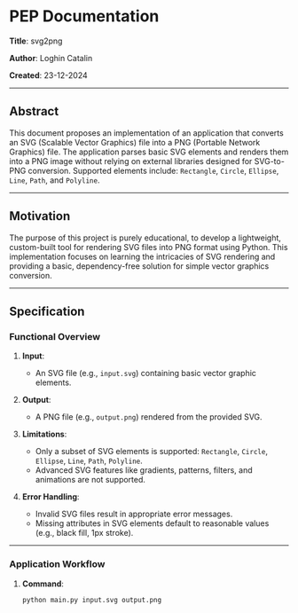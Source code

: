 # PEP Documentation
**Title**: svg2png

**Author**: Loghin Catalin 

**Created**: 23-12-2024 

---

## Abstract

This document proposes an implementation of an application that converts an SVG (Scalable Vector Graphics) file into a PNG (Portable Network Graphics) file. The application parses basic SVG elements and renders them into a PNG image without relying on external libraries designed for SVG-to-PNG conversion. Supported elements include: `Rectangle`, `Circle`, `Ellipse`, `Line`, `Path`, and `Polyline`.

---

## Motivation

The purpose of this project is purely educational, to develop a lightweight, custom-built tool for rendering SVG files into PNG format using Python. This implementation focuses on learning the intricacies of SVG rendering and providing a basic, dependency-free solution for simple vector graphics conversion.

---

## Specification

### Functional Overview

1. **Input**:  
   - An SVG file (e.g., `input.svg`) containing basic vector graphic elements.

2. **Output**:  
   - A PNG file (e.g., `output.png`) rendered from the provided SVG.

3. **Limitations**:  
   - Only a subset of SVG elements is supported: `Rectangle`, `Circle`, `Ellipse`, `Line`, `Path`, `Polyline`.
   - Advanced SVG features like gradients, patterns, filters, and animations are not supported.

4. **Error Handling**:  
   - Invalid SVG files result in appropriate error messages.
   - Missing attributes in SVG elements default to reasonable values (e.g., black fill, 1px stroke).

---

### Application Workflow

1. **Command**:  
   ```bash
   python main.py input.svg output.png
